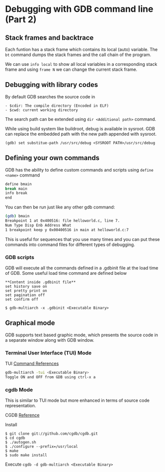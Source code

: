 # Debugging with GDB command line (Part 2)

## Stack frames and backtrace

Each funtion has a stack frame which contains its local (auto) variable. The `bt` command dumps the stack frames and the call chain of the program. 

We can use `info local` to show all local variables in a corresponding stack frame and using `frame N` we can change the current stack frame.

## Debugging with library codes

By default GDB searches the source code in 

	- $cdir: The compile directory (Encoded in ELF)
	- $cwd: current working directory

The search path can be extended using `dir <Additional path>` command.

While using build system like buildroot, debug is available in sysroot. GDB can replace the embedded path with the new path appended with sysroot. 

`(gdb) set substitue-path /usr/src/debug <SYSROOT PATH>/usr/src/debug`

## Defining your own commands

GDB has the ability to define custom commands and scripts using `define <name>` command

```sh
define bmain
break main
info break
end
```
You can then be run just like any other gdb command:

```sh
(gdb) bmain
Breakpoint 1 at 0x400516: file helloworld.c, line 7.
Num Type Disp Enb Address What
1 breakpoint keep y 0x00400516 in main at helloworld.c:7
```
This is useful for sequences that you use many times and you can put these commands into command files for different types of debugging.

### GDB scripts
GDB will execute all the commands defined in a .gdbinit file at the load time of GDB. Some useful load time command are defined below
```
**Content inside .gdbinit file**
set history save on
set pretty print on
set pagination off
set confirm off

$ gdb-multiarch -x .gdbinit <Executable Binary>
```
## Graphical mode

GDB supports text based graphic mode, which presents the source code in a separate window along with GDB window.

### Terminal User Interface (TUI) Mode

TUI [Command References](https://sourceware.org/gdb/onlinedocs/gdb/TUI-Commands.html)

```sh
gdb-multiarch -tui <Executable Binary>
Toggle ON and OFF from GDB using ctrl-x a
```
### cgdb Mode

This is similar to TUI mode but more enhanced in terms of source code representation. 

CGDB [Reference](https://cgdb.github.io/)

Install
```
$ git clone git://github.com/cgdb/cgdb.git
$ cd cgdb
$ ./autogen.sh
$ ./configure --prefix=/usr/local
$ make
$ sudo make install
```

Execute
`cgdb -d gdb-multiarch <Executable Binary>`
